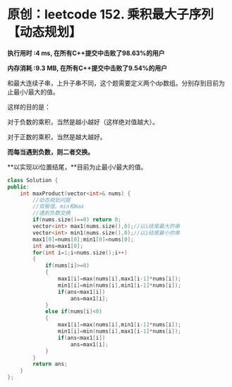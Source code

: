 # 原创：leetcode 152. 乘积最大子序列【动态规划】

**执行用时 :4 ms, 在所有C++提交中击败了98.63%的用户**

**内存消耗 :9.3 MB, 在所有C++提交中击败了9.54%的用户**

和最大连续子串，上升子串不同，这个题需要定义两个dp数组。分别存到目前为止最小/最大的值。

这样的目的是：

对于负数的乘积，当然是越小越好（这样绝对值越大）。

对于正数的乘积，当然是越大越好。

**而每当遇到负数，则二者交换。**

**以实现以i位置结尾，**目前为止最小/最大的值。
```c++
class Solution {
public:
    int maxProduct(vector<int>& nums) {
        //动态规划问题
        //双极值。min和max
        //遇到负数交换
        if(nums.size()==0) return 0;
        vector<int> max1(nums.size(),0);//以i结尾最大的串
        vector<int> min1(nums.size(),0);//以i结尾最小的串
        max1[0]=nums[0];min1[0]=nums[0];
        int ans=max1[0];
        for(int i=1;i<nums.size();i++)
        {
            if(nums[i]>=0)
            {
                max1[i]=max(nums[i],max1[i-1]*nums[i]);
                min1[i]=min(nums[i],min1[i-1]*nums[i]);
                if(ans<max1[i])
                    ans=max1[i];
            }
            else if(nums[i]<0)
            {
                max1[i]=max(nums[i],min1[i-1]*nums[i]);
                min1[i]=min(nums[i],max1[i-1]*nums[i]);
                if(ans<max1[i])
                    ans=max1[i];
            }
        }
        return ans;
    }
};
```
 
